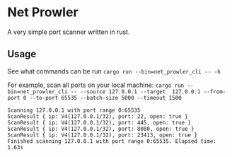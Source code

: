 # Net Prowler
A very simple port scanner written in rust. 

## Usage
See what commands can be run `cargo run --bin=net_prowler_cli -- -h`

For example, scan all ports on your local machine: `cargo run --bin=net_prowler_cli -- --source 127.0.0.1 --target  127.0.0.1 --from-port 0 --to-port 65535 --batch-size 5000 --timeout 1500`
```
Scanning 127.0.0.1 with port range 0:65535
ScanResult { ip: V4(127.0.0.1/32), port: 22, open: true }
ScanResult { ip: V4(127.0.0.1/32), port: 445, open: true }
ScanResult { ip: V4(127.0.0.1/32), port: 8080, open: true }
ScanResult { ip: V4(127.0.0.1/32), port: 23413, open: true }
Finished scanning 127.0.0.1 with port range 0:65535. Elapsed time: 1.63s
```